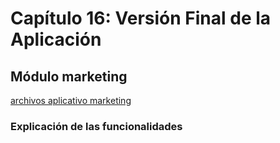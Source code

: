 # Capítulo 16: Versión Final de la Aplicación
## Módulo marketing

[archivos aplicativo marketing](archivos_cap16/modulo_marketing)

### Explicación de las funcionalidades
